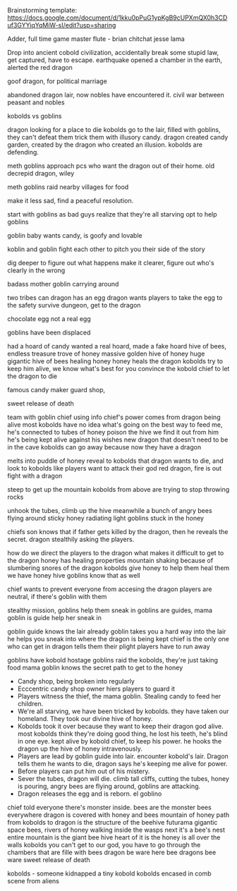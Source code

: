 Brainstorming template: https://docs.google.com/document/d/1kku0pPuG1ypKgB9cUPXmQX0h3CDuf3GYYiqYqMiW-sI/edit?usp=sharing

Adder, full time game master
flute - brian
chitchat
jesse lama

Drop into ancient cobold civilization, accidentally break some stupid law, get captured, have to escape.
earthquake opened a chamber in the earth, alerted the red dragon

goof dragon, for political marriage


abandoned dragon lair, now nobles have encountered it.
civil war between peasant and nobles

kobolds vs goblins

dragon looking for a place to die
kobolds go to the lair, filled with goblins, they can't defeat them trick them with illusory candy.
dragon created candy garden, created by the dragon who created an illusion.
kobolds are defending.

meth goblins approach pcs who want the dragon out of their home.
old decrepid dragon, wiley

meth goblins raid nearby villages for food

make it less sad, find a peaceful resolution.

start with goblins as bad guys
realize that they're all starving
opt to help goblins

goblin baby wants candy, is goofy and lovable

koblin and goblin fight each other to pitch you  their side of the story

dig deeper to figure out what happens
make it clearer, figure out who's clearly in the wrong

badass mother goblin carrying around

two tribes can 
dragon has an egg
dragon wants players to take the egg to the safety
survive dungeon, get to the dragon

chocolate egg
not a real egg

goblins have been displaced

had a hoard of candy
wanted a real hoard, made a fake hoard
hive of bees, endless treasure trove of honey
massive golden hive of honey
huge gigantic hive of bees
healing honey
honey heals the dragon
kobolds try to keep him alive, we know what's best for you
convince the kobold chief to let the dragon to die

famous candy maker
guard shop, 

sweet release of death

team with goblin chief using info 
chief's power comes from dragon being alive
most kobolds have no idea what's going on
the best way to feed me,
he's connected to tubes of honey
poison the hive
we find it out from him
he's being kept alive against his wishes
new dragon that doesn't need to be in the cave
kobolds can go away because now they have a dragon

melts into puddle of honey
reveal to kobolds that dragon wants to die, and 
look to kobolds like players want to attack their god
red dragon, fire is out
fight with a dragon

steep to get up the mountain
kobolds from above are trying to stop throwing rocks

unhook the tubes, climb up the hive
meanwhile a bunch of angry bees flying around
sticky honey radiating light
goblins stuck in the honey

chiefs son knows that if father gets killed by the dragon, then he reveals the secret.
dragon stealthily asking the players.

how do we direct the players to the dragon
what makes it difficult to get to the dragon
honey has healing properties
mountain shaking because of slumbering snores of the dragon
kobolds give honey to help them heal them
we have honey hive
goblins know that as well

chief wants to prevent everyone from accesing the dragon
players are neutral, if there's goblin with them

stealthy mission, goblins help them sneak in
goblins are guides, mama goblin is guide
help her sneak in

goblin guide knows the lair already
goblin takes you a hard way into the lair
he helps you sneak into where the dragon is being kept
chief is the only one who can get in
dragon tells them their plight
players have to run away

goblins have kobold hostage
goblins raid the kobolds, they're just taking food
mama goblin knows the secret path to get to the honey

- Candy shop, being broken into regularly
- Ecccentric candy shop owner hiers players to guard it
- Players witness the thief, the mama goblin. Stealing candy to feed her children.
- We're all starving, we have been tricked by kobolds. they have taken our homeland. They took our divine hive of honey.
- Kobolds took it over because they want to keep their dragon god alive. most kobolds think they're doing good thing, he lost his teeth, he's blind in one eye. kept alive by kobold chief, to keep his power. he hooks the dragon up the hive of honey intravenously.
- Players are lead by goblin guide into lair. encounter kobold's lair. Dragon tells them he wants to die, dragon says he's keeping me alive for power.
- Before players can put him out of his mistery.
- Sever the tubes, dragon will die. climb tall cliffs, cutting the tubes, honey is pouring, angry bees are flying around, goblins are attacking.
- Dragon releases the egg and is reborn.
el goblino

chief told everyone there's monster inside.
bees are the monster
bees everywhere
dragon is covered with honey and bees
mountain of honey
path from kobolds to dragon is the structure of the beehive
futurama gigantic space bees, rivers of honey
walking inside the wasps next
it's a bee's nest
entire mountain is the giant bee hive
heart of it is the 
honey is all over the walls
kobolds you can't get to our god, you have to go through the chambers that are fille with bees
dragon be ware
here bee dragons
bee ware
sweet release of death

kobolds - someone kidnapped a tiny kobold
kobolds encased in comb
scene from aliens
